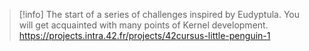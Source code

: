 
> [!info] 
> The start of a series of challenges inspired by Eudyptula. You will get acquainted with many points of Kernel development.
> https://projects.intra.42.fr/projects/42cursus-little-penguin-1
